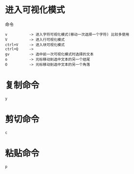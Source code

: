 
# 进入可视化模式

命令
```
v          -> 进入字符可视化模式(移动一次选择一个字符) 比较多使用
V          -> 进入行可视化模式
ctrl+V     -> 进入块可视化模式
ctrl+Q     -> 
gv         -> 选中前一次可视化模式时选择的文本
o          -> 光标移动到选中文本的另一个结尾
O          -> 光标移动到选中文本的另一个角落
```

# 复制命令
```
y
```

# 剪切命令
```
c
```

# 粘贴命令
```
p
```
